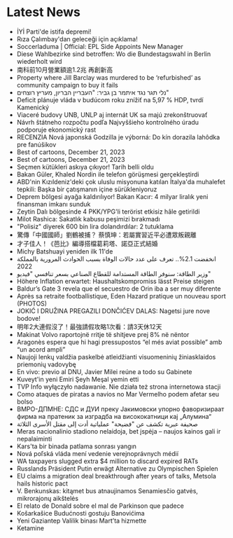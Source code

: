 # Latest News
-  İYİ Parti'de istifa depremi!
-  Rıza Çalımbay'dan geleceği için açıklama!
-  Soccerladuma | Official: EPL Side Appoints New Manager
-  Diese Wahlbezirke sind betroffen: Wo die Bundestagswahl in Berlin wiederholt wird
-  南科前10月營業額逾1.2兆 再創新高
-  Property where Jill Barclay was murdered to be ‘refurbished’ as community campaign to buy it fails
-  נלי תגר נגד איתמר בן גביר: "העבריין הבריון, מעריץ רוצחים"
-  Deficit plánuje vláda v budúcom roku znížiť na 5,97 % HDP, tvrdí Kamenický
-  Viaceré budovy UNB, UNLP aj internát UK sa majú zrekonštruovať
-  Návrh štátneho rozpočtu podľa Najvyššieho kontrolného úradu podporuje ekonomický rast
-  RECENZIA Nová japonská Godzilla je výborná: Do kín dorazila lahôdka pre fanúšikov
-  Best of cartoons, December 21, 2023
-  Best of cartoons, December 21, 2023
-  Seçmen kütükleri askıya çıkıyor! Tarih belli oldu
-  Bakan Güler, Khaled Nordin ile telefon görüşmesi gerçekleştirdi
-  ABD'nin Kızıldeniz'deki çok uluslu misyonuna katılan İtalya'da muhalefet tepkili: Başka bir çatışmanın içine sürükleniyoruz
-  Deprem bölgesi ayağa kaldırılıyor! Bakan Kacır: 4 milyar liralık yeni finansman imkanı sunduk
-  Zeytin Dalı bölgesinde 4 PKK/YPG'li terörist etkisiz hâle getirildi
-  Milot Rashica: Sakatlık kabusu peşimizi bırakmadı
-  "Polisiz" diyerek 600 bin lira dolandırdılar: 2 tutuklama
-  驚傳「中國國師」劉鶴被捕？ 蔡慎坤：若屬實習近平必遭眾叛親離
-  才子佳人！《芭比》編導搭檔葛莉塔、諾亞正式結婚
-  Michy Batshuayi yeniden ilk 11'de
-  انخفضت 2.1%.. تعرف على عدد حالات الوفاة بسبب الحوادث المرورية بالمملكة 2022
-  وزير الطاقة: سنوفر الطاقة المستدامة للقطاع الصناعي بسعر تنافسي "فيديو"
-  Höhere Inflation erwartet: Haushaltskompromiss lässt Preise steigen
-  Baldur’s Gate 3 revela que el secuestro de Orin iba a ser muy diferente
-  Après sa retraite footballistique, Eden Hazard pratique un nouveau sport (PHOTOS)
-  JOKIĆ I DRUŽINA PREGAZILI DONČIĆEV DALAS: Nagetsi jure nove bodove!
-  明年2大連假沒了！最強請假攻略1次看：請3天休12天
-  Makinat Volvo raportojnë rritje të shitjeve prej 8% në nëntor
-  Aragonès espera que hi hagi pressupostos “el més aviat possible” amb “un acord ampli”
-  Naujoji lenkų valdžia paskelbė atleidžianti visuomeninių žiniasklaidos priemonių vadovybę
-  En vivo: previo al DNU, Javier Milei reúne a todo su Gabinete
-  Kuveyt'in yeni Emiri Şeyh Meşal yemin etti
-  TVP Info wyłączyło nadawanie. Nie działa też strona internetowa stacji
-  Como ataques de piratas a navios no Mar Vermelho podem afetar seu bolso
-  ВМРО-ДПМНЕ: СДС и ДУИ преку Јакимовски упорно фаворизираат фирма на пратеник за изградба на висококатници кај „Алумина“
-  صحيفة عبرية تكشف عن "فضيحة" عملياتية أدت إلى مقتل الأسرى الثلاثة
-  Meras nacionalinio stadiono nelaidoja, bet įspėja – naujos kainos gali ir nepalaiminti
-  Kars'ta bir binada patlama sonrası yangın
-  Nová poľská vláda mení vedenie verejnoprávnych médií
-  WA taxpayers slugged extra $4 million to discard expired RATs
-  Russlands Präsident Putin erwägt Alternative zu Olympischen Spielen
-  EU claims a migration deal breakthrough after years of talks, Metsola hails historic pact
-  V. Benkunskas: kitąmet bus atnaujinamos Senamiesčio gatvės, mikrorajonų aikštelės
-  El relato de Donald sobre el mal de Parkinson que padece
-  Košarkašice Budućnosti gostuju Banovićima
-  Yeni Gaziantep Valilik binası Mart’ta hizmette
-  Ketamine
